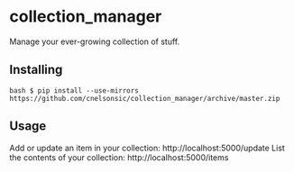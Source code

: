 collection_manager
==================

Manage your ever-growing collection of stuff.

Installing
----------

``bash
$ pip install --use-mirrors https://github.com/cnelsonsic/collection_manager/archive/master.zip
``

Usage
-----

Add or update an item in your collection: http://localhost:5000/update
List the contents of your collection: http://localhost:5000/items
